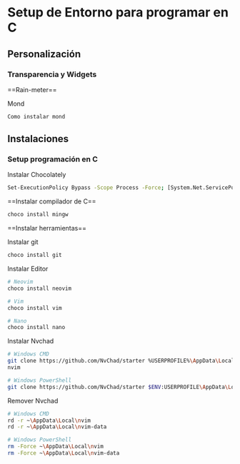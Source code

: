 # Setup de Entorno para programar en C

## Personalización

### Transparencia y Widgets

==Rain-meter==

Mond

``` sh
Como instalar mond
```

## Instalaciones

### Setup programación en C

Instalar Chocolately

``` sh
Set-ExecutionPolicy Bypass -Scope Process -Force; [System.Net.ServicePointManager]::SecurityProtocol = [System.Net.ServicePointManager]::SecurityProtocol -bor 3072; iex ((New-Object System.Net.WebClient).DownloadString('https://community.chocolatey.org/install.ps1'))
```

==Instalar compilador de C==

``` sh
choco install mingw
```

==Instalar herramientas==

Instalar git

``` sh
choco install git
```

Instalar Editor

``` sh
# Neovim
choco install neovim

# Vim
choco install vim

# Nano
choco install nano
```

Instalar Nvchad

``` sh
# Windows CMD
git clone https://github.com/NvChad/starter %USERPROFILE%\AppData\Local\nvim
nvim

# Windows PowerShell
git clone https://github.com/NvChad/starter $ENV:USERPROFILE\AppData\Local\nvim
```

Remover Nvchad

``` sh
# Windows CMD
rd -r ~\AppData\Local\nvim
rd -r ~\AppData\Local\nvim-data

# Windows PowerShell
rm -Force ~\AppData\Local\nvim
rm -Force ~\AppData\Local\nvim-data
```
